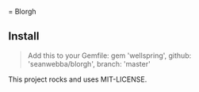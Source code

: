 = Blorgh

## Install
> Add this to your Gemfile:
> gem 'wellspring', github: 'seanwebba/blorgh', branch: 'master'

This project rocks and uses MIT-LICENSE.
